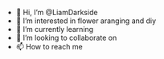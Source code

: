 - 👋 Hi, I’m @LiamDarkside
- 👀 I’m interested in flower aranging and diy
- 🌱 I’m currently learning 
- 💞️ I’m looking to collaborate on 
- 📫 How to reach me 

<!---
LiamDarkside/LiamDarkside is a ✨ special ✨ repository because its `README.md` (this file) appears on your GitHub profile.
You can click the Preview link to take a look at your changes.
--->
